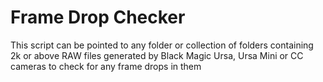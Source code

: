 # Frame Drop Checker
This script can be pointed to any folder or collection of folders containing 2k or above RAW files generated by Black Magic Ursa, Ursa Mini or CC cameras to check for any frame drops in them
